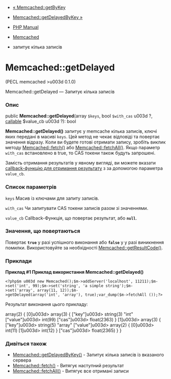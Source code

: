 - [« Memcached::getByKey](memcached.getbykey.md)
- [Memcached::getDelayedByKey »](memcached.getdelayedbykey.md)

- [PHP Manual](index.md)
- [Memcached](class.memcached.md)
- запитує кілька записів

# Memcached::getDelayed

(PECL memcached \>u003d 0.1.0)

Memcached::getDelayed — Запитує кілька записів

### Опис

public **Memcached::getDelayed**(array `$keys`, bool `$with_cas` u003d ?,
[callable](language.types.callable.md) $value_cb u003d ?): bool

**Memcached::getDelayed()** запитує у memcache кілька записів,
ключі яких передані в масиві `keys`. Цей метод не чекає
відповіді та повертає значення відразу. Коли ви будете готові отримати
запису, зробіть виклик методу [Memcached::fetch()](memcached.fetch.md)
або [Memcached::fetchAll()](memcached.fetchall.md). Якщо параметр
`with_cas` встановлено в true, то CAS токени також будуть запрошені.

Замість отримання результатів у явному вигляді, ви можете вказати
[callback-функцію для отримання результату](memcached.callbacks.md) з
за допомогою параметра `value_cb`.

### Список параметрів

`keys`
Масив із ключами для запиту записів.

`with_cas`
Чи запитувати CAS токени записів разом зі значеннями.

`value_cb`
Callback-Функція, що повертає результат, або **`null`**.

### Значення, що повертаються

Повертає **`true`** у разі успішного виконання або **`false`** у
у разі виникнення помилки. Використовуйте за необхідності
[Memcached::getResultCode()](memcached.getresultcode.md).

### Приклади

**Приклад #1 Приклад використання **Memcached::getDelayed()****

` <?php$m u003d new Memcached();$m->addServer('localhost', 11211);$m->set('int', 99);$m->set('string', 'a simple string');$m->set('array', array(11, 12));$m->getDelayed(array('int', 'array'), true);var_dump($m->fetchAll ());?> `

Результат виконання цього прикладу:

array(2) {
[0]u003d>
array(3) {
["key"]u003d>
string(3) "int"
["value"]u003d>
int(99)
["cas"]u003d>
float(2363)
}
[1]u003d>
array(3) {
["key"]u003d>
string(5) "array"
["value"]u003d>
array(2) {
[0]u003d>
int(11)
[1]u003d>
int(12)
}
["cas"]u003d>
float(2365)
}
}

### Дивіться також

- [Memcached::getDelayedByKey()](memcached.getdelayedbykey.md) -
Запитує кілька записів із вказаного сервера
- [Memcached::fetch()](memcached.fetch.md) - Витягує наступний
результат
- [Memcached::fetchAll()](memcached.fetchall.md) - Витягує все
отримані записи
